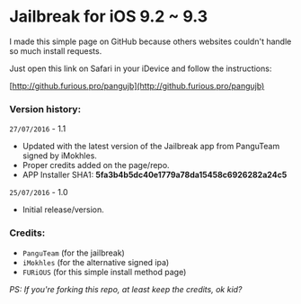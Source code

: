 # Jailbreak for iOS 9.2 ~ 9.3

I made this simple page on GitHub because others websites couldn't handle so much install requests.

Just open this link on Safari in your iDevice and follow the instructions:

[http://github.furious.pro/pangujb](http://github.furious.pro/pangujb)

### Version history:
`27/07/2016` - 1.1
- Updated with the latest version of the Jailbreak app from PanguTeam signed by iMokhles.
- Proper credits added on the page/repo.
- APP Installer SHA1: **5fa3b4b5dc40e1779a78da15458c6926282a24c5**

`25/07/2016` - 1.0
- Initial release/version.

### Credits:
- `PanguTeam` (for the jailbreak)
- `iMokhles` (for the alternative signed ipa)
- `FURiOUS` (for this simple install method page)

*PS: If you're forking this repo, at least keep the credits, ok kid?*
